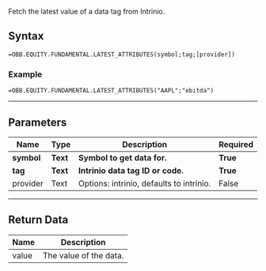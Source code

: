 <!-- markdownlint-disable MD041 -->

Fetch the latest value of a data tag from Intrinio.

## Syntax

```excel wordwrap
=OBB.EQUITY.FUNDAMENTAL.LATEST_ATTRIBUTES(symbol;tag;[provider])
```

### Example

```excel wordwrap
=OBB.EQUITY.FUNDAMENTAL.LATEST_ATTRIBUTES("AAPL";"ebitda")
```

---

## Parameters

| Name | Type | Description | Required |
| ---- | ---- | ----------- | -------- |
| **symbol** | **Text** | **Symbol to get data for.** | **True** |
| **tag** | **Text** | **Intrinio data tag ID or code.** | **True** |
| provider | Text | Options: intrinio, defaults to intrinio. | False |

---

## Return Data

| Name | Description |
| ---- | ----------- |
| value | The value of the data.  |
